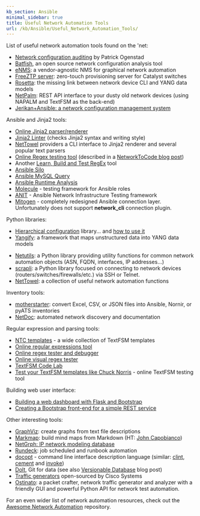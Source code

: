 ```yaml
---
kb_section: Ansible
minimal_sidebar: true
title: Useful Network Automation Tools
url: /kb/Ansible/Useful_Network_Automation_Tools/
---
```

List of useful network automation tools found on the 'net:

- [Network configuration auditing](https://networklore.com/network-config-audit/) by Patrick Ogenstad
- [Batfish](https://www.batfish.org/), an open source network configuration analysis tool
- [eNMS](https://github.com/afourmy/eNMS): a vendor-agnostic NMS for graphical network automation
- [FreeZTP server](https://github.com/convergeone/freeztp): zero-touch provisioning server for Catalyst switches
- [Rosetta](https://github.com/networktocode/ntc-rosetta): the missing link between network device CLI and YANG data models
- [NetPalm](https://github.com/tbotnz/netpalm): REST API interface to your dusty old network devices (using NAPALM and TextFSM as the back-end)
- [Jerikan+Ansible: a network configuration management system](https://vincent.bernat.ch/en/blog/2021-network-jerikan-ansible)

Ansible and Jinja2 tools:

- [Online Jinja2 parser/renderer](http://jinja.quantprogramming.com/)
- [Jinja2 Linter](https://pypi.org/project/j2lint/) (checks Jinja2 syntax and writing style)
- [NetTowel](https://github.com/InfrastructureAsCode-ch/nettowel) providers a CLI interface to Jinja2 renderer and several popular text parsers
- [Online Regex testing tool](https://regex101.com/) (described in a [NetworkToCode blog post](https://blog.networktocode.com/post/contributing-open-source-parsers/))
- Another [Learn, Build and Test RegEx](https://regexr.com/) tool
- [Ansible Silo](https://groupon.github.io/ansible-silo/)
- [Ansible MySQL Query](https://github.com/zauberpony/ansible-mysql-query)
- [Ansible Runtime Analysis](https://github.com/openstack/ara)
- [Molecule](https://github.com/metacloud/molecule/) - testing framework for Ansible roles
- [ANIT](https://github.com/networktocode/anit) - Ansible Network Infrastructure Testing framework
- [Mitogen](https://mitogen.networkgenomics.com/ansible_detailed.html) - completely redesigned Ansible connection layer. Unfortunately does not support **network_cli** connection plugin.

Python libraries:

- [Hierarchical configuration](https://github.com/netdevops/hier_config) library... and [how to use it](https://www.packetgeek.net/2016/07/network-lifecycle-management-with-hierarchical-configuration/)
- [Yangify](https://github.com/networktocode/yangify): a framework that maps unstructured data into YANG data models
* [Netutils](https://blog.networktocode.com/post/introducing-netutils/): a Python library providing utility functions for common network automation objects (ASN, FQDN, interfaces, IP addresses...)
* [scrapli](https://carlmontanari.github.io/scrapli/): a Python library focused on connecting to network devices (routers/switches/firewalls/etc.) via SSH or Telnet.
* [NetTowel](https://github.com/InfrastructureAsCode-ch/nettowel): a collection of useful network automation functions

Inventory tools:

- [motherstarter](https://github.com/writememe/motherstarter/): convert Excel, CSV, or JSON files into Ansible, Nornir, or pyATS inventories
- [NetDoc](https://www.adainese.it/blog/2022/08/28/netdoc-automated-network-discovery-and-documentation/): automated network discovery and documentation

Regular expression and parsing tools:

- [NTC templates](https://github.com/networktocode/ntc-templates) - a wide collection of TextFSM templates
- [Online regular expressions tool](https://regexr.com/)
- [Online regex tester and debugger](https://regex101.com/)
- [Online visual regex tester](https://pythonium.net/regex)
- [TextFSM Code Lab](https://github.com/google/textfsm/wiki/Code-Lab)
- [Test your TextFSM templates like Chuck Norris](http://textfsm.nornir.tech/) - online TextFSM testing tool

Building web user interface:

- [Building a web dashboard with Flask and Bootstrap](https://0x2142.com/web-dashboard-flask-and-bootstrap/)
- [Creating a Bootstrap front-end for a simple REST service](https://netdevops.me/2019/creating-a-bootstrap-based-front-end-for-your-simple-rest-service/)

Other interesting tools:

- [GraphViz](https://graphviz.org/): create graphs from text file descriptions
- [Markmap](https://markmap.js.org/): build mind maps from Markdown (HT: [John Capobianco](https://twitter.com/John_Capobianco/status/1327718529018318848))
- [NetGrph: IP network modeling database](https://github.com/yantisj/netgrph)
- [Rundeck](http://rundeck.org/index.html): job scheduled and runbook automation
- [docopt](http://docopt.org/) - command line interface description language (similar: [clint](https://github.com/kennethreitz/clint), [cement](https://github.com/datafolklabs/cement) and [invoke](http://www.pyinvoke.org/))
- [Dolt](https://github.com/liquidata-inc/dolt), Git for data (see also [Versionable Database](https://blog.networktocode.com/post/Versionable-Database/) blog post)
- [Traffic generators](https://github.com/cisco-system-traffic-generator) open-sourced by Cisco Systems
- [Ostinato](https://userguide.ostinato.org/): a packet crafter, network traffic generator and analyzer with a friendly GUI and powerful Python API for network test automation.

For an even wider list of network automation resources, check out the [Awesome Network Automation](https://github.com/networktocode/awesome-network-automation) repository.
